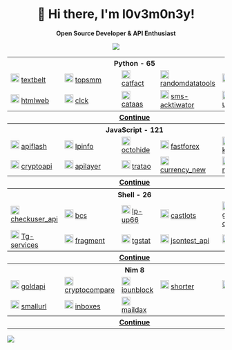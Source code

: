 <div align="center">

# 👋 Hi there, I'm l0v3m0n3y!

**Open Source Developer & API Enthusiast**

<img src="https://skillicons.dev/icons?i=python,javascript,bash,nim,html,go,markdown,cpp&perline=4">

</div>

<table>
    <tr> <th colspan="5">Python - 65</th> </tr>
    <tr>
      <td>
        <img src="https://www.python.org/static/favicon.ico" height="20px" alt="textbelt" onerror="this.src='https://github.com/favicon.ico'">
        <a href="https://github.com/l0v3m0n3y/textbelt" target="_blank"> textbelt </a>
      </td>
      <td>
        <img src="https://topsmm.ru/img/cube.png" height="20px" alt="topsmm" onerror="this.src='https://github.com/favicon.ico'">
        <a href="https://github.com/l0v3m0n3y/topsmm" target="_blank"> topsmm </a>
      </td>
      <td>
        <img src="https://www.python.org/static/favicon.ico" height="20px" alt="catfact" onerror="this.src='https://github.com/favicon.ico'">
        <a href="https://github.com/l0v3m0n3y/catfact" target="_blank"> catfact </a>
      </td>
      <td>
        <img src="https://randomdatatools.ru/favicon.ico" height="20px" alt="randomdatatools" onerror="this.src='https://github.com/favicon.ico'">
        <a href="https://github.com/l0v3m0n3y/randomdatatools" target="_blank"> randomdatatools </a>
      </td>
      <td>
        <img src="https://www.python.org/static/favicon.ico" height="20px" alt="ipwhois" onerror="this.src='https://github.com/favicon.ico'">
        <a href="https://github.com/l0v3m0n3y/ipwhois" target="_blank"> ipwhois </a>
      </td>
    </tr>
    <tr>
      <td>
        <img src="https://htmlweb.ru/images/og-image/index.jpg" height="20px" alt="htmlweb" onerror="this.src='https://github.com/favicon.ico'">
        <a href="https://github.com/l0v3m0n3y/htmlweb" target="_blank"> htmlweb </a>
      </td>
      <td>
        <img src="https://yastatic.net/s3/clicker/_/favicon.ico" height="20px" alt="clck" onerror="this.src='https://github.com/favicon.ico'">
        <a href="https://github.com/l0v3m0n3y/clck" target="_blank"> clck </a>
      </td>
      <td>
        <img src="https://cataas.com/cat?width=32&height=32" height="20px" alt="cataas" onerror="this.src='https://github.com/favicon.ico'">
        <a href="https://github.com/l0v3m0n3y/cataas" target="_blank"> cataas </a>
      </td>
      <td>
        <img src="https://www.python.org/static/favicon.ico" height="20px" alt="sms-acktiwator" onerror="this.src='https://github.com/favicon.ico'">
        <a href="https://github.com/l0v3m0n3y/sms-acktiwator" target="_blank"> sms-acktiwator </a>
      </td>
      <td>
        <img src="https://static.unshorten.me/images/unshorten.png" height="20px" alt="unshorten" onerror="this.src='https://github.com/favicon.ico'">
        <a href="https://github.com/l0v3m0n3y/unshorten" target="_blank"> unshorten </a>
    </tr>
  <tr> <th colspan="5"><a href='https://github.com/l0v3m0n3y/l0v3m0n3y/blob/main/wrappers/python.md'>Continue</a></th></tr>
      <tr> <th colspan="5">JavaScript - 121</th> </tr>
    <tr>
      <td>
        <img src="https://apiflash.com/favicon.ico" height="20px" alt="apiflash" onerror="this.src='https://github.com/favicon.ico'">
        <a href="https://github.com/l0v3m0n3y/apiflash" target="_blank"> apiflash </a>
      </td>
      <td>
        <img src="https://ipinfo.io/favicon.ico" height="20px" alt="Ipinfo" onerror="this.src='https://github.com/favicon.ico'">
        <a href="https://github.com/l0v3m0n3y/Ipinfo" target="_blank"> Ipinfo </a>
      </td>
      <td>
        <img src="https://www.javascript.com/favicon.ico" height="20px" alt="octohide" onerror="this.src='https://github.com/favicon.ico'">
        <a href="https://github.com/l0v3m0n3y/octohide" target="_blank"> octohide </a>
      </td>
      <td>
        <img src="https://cdn.prod.website-files.com/5fd63383c2fe7919cf1f0148/6228e79a88aa497a4758d5af_ff-256x256.png" height="20px" alt="fastforex" onerror="this.src='https://github.com/favicon.ico'">
        <a href="https://github.com/l0v3m0n3y/fastforex" target="_blank"> fastforex </a>
      </td>
      <td>
        <img src="https://kursyvalut.info/favicon.ico" height="20px" alt="kursyvalut" onerror="this.src='https://github.com/favicon.ico'">
        <a href="https://github.com/l0v3m0n3y/kursyvalut" target="_blank"> kursyvalut </a>
      </td>
    </tr>
    <tr>
      <td>
        <img src="https://cryptoapi.biz/favicon.ico" height="20px" alt="cryptoapi" onerror="this.src='https://github.com/favicon.ico'">
        <a href="https://github.com/l0v3m0n3y/cryptoapi" target="_blank"> cryptoapi </a>
      </td>
      <td>
        <img src="https://apilayer.net/favicon.ico" height="20px" alt="apilayer" onerror="this.src='https://github.com/favicon.ico'">
        <a href="https://github.com/l0v3m0n3y/apilayer" target="_blank"> apilayer </a>
      </td>
      <td>
        <img src="https://tratao.com/favicon.ico" height="20px" alt="tratao" onerror="this.src='https://github.com/favicon.ico'">
        <a href="https://github.com/l0v3m0n3y/tratao" target="_blank"> tratao </a>
      </td>
      <td>
        <img src="https://currency-new.julien-millau.fr/favicon.ico" height="20px" alt="currency_new" onerror="this.src='https://github.com/favicon.ico'">
        <a href="https://github.com/l0v3m0n3y/currency_new" target="_blank"> currency_new </a>
      </td>
      <td>
        <img src="https://markets.ft.com/favicon.ico" height="20px" alt="markets_ft" onerror="this.src='https://github.com/favicon.ico'">
        <a href="https://github.com/l0v3m0n3y/markets_ft" target="_blank"> markets_ft </a>
      </td>
  <tr> <th colspan="5"><a href='https://github.com/l0v3m0n3y/l0v3m0n3y/blob/main/wrappers/javascript.md'>Continue</a></th></tr>
      <tr> <th colspan="5">Shell - 26</th> </tr>
    <tr>
      <td>
        <img src="https://checkuser.org/favicon.ico" height="20px" alt="checkuser_api" onerror="this.src='https://github.com/favicon.ico'">
        <a href="https://github.com/l0v3m0n3y/checkuser_api" target="_blank"> checkuser_api </a>
      </td>
      <td>
        <img src="https://bcs.ru/favicon.ico" height="20px" alt="bcs" onerror="this.src='https://github.com/favicon.ico'">
        <a href="https://github.com/l0v3m0n3y/bcs" target="_blank"> bcs </a>
      </td>
      <td>
        <img src="https://up66.ru/theme/2020/img/favicon.png" height="20px" alt="Ip-up66" onerror="this.src='https://github.com/favicon.ico'">
        <a href="https://github.com/l0v3m0n3y/Ip-up66" target="_blank"> Ip-up66 </a>
      </td>
      <td>
        <img src="http://castlots.org/favicon.ico" height="20px" alt="castlots" onerror="this.src='https://github.com/favicon.ico'">
        <a href="https://github.com/l0v3m0n3y/castlots" target="_blank"> castlots </a>
      </td>
      <td>
        <img src="https://generator-chisel.ru/genius/favicon/favicon.ico" height="20px" alt="generator-chisel" onerror="this.src='https://github.com/favicon.ico'">
        <a href="https://github.com/l0v3m0n3y/generator-chisel" target="_blank"> generator-chisel </a>
      </td>
    </tr>
    <tr>
      <td>
        <img src="https://tg.services/favicon.ico" height="20px" alt="Tg-services" onerror="this.src='https://github.com/favicon.ico'">
        <a href="https://github.com/l0v3m0n3y/Tg-services" target="_blank"> Tg-services </a>
      </td>
      <td>
        <img src="https://fragment.com/favicon.ico" height="20px" alt="fragment" onerror="this.src='https://github.com/favicon.ico'">
        <a href="https://github.com/l0v3m0n3y/fragment" target="_blank"> fragment </a>
      </td>
      <td>
        <img src="https://tgstat.ru/favicon.ico" height="20px" alt="tgstat" onerror="this.src='https://github.com/favicon.ico'">
        <a href="https://github.com/l0v3m0n3y/tgstat" target="_blank"> tgstat </a>
      </td>
      <td>
        <img src="https://jsontest.com/favicon.ico" height="20px" alt="jsontest_api" onerror="this.src='https://github.com/favicon.ico'">
        <a href="https://github.com/l0v3m0n3y/jsontest_api" target="_blank"> jsontest_api </a>
      </td>
      <td>
        <img src="https://jsonip.com/favicon.ico" height="20px" alt="jsonip" onerror="this.src='https://github.com/favicon.ico'">
        <a href="https://github.com/l0v3m0n3y/jsonip" target="_blank"> jsonip </a>
      </td>
        <tr> <th colspan="5"><a href='https://github.com/l0v3m0n3y/l0v3m0n3y/blob/main/wrappers/bash.md'>Continue</a></th></tr>
     <tr> <th colspan="5">Nim 8</th> </tr>
    <tr>
      <td>
        <img src="https://gold-api.com/icon.png" height="20px" alt="goldapi" onerror="this.src='https://github.com/favicon.ico'">
        <a href="https://github.com/l0v3m0n3y/goldapi" target="_blank"> goldapi </a>
      </td>
      <td>
        <img src="https://www.cryptocompare.com/media/20562/favicon.png" height="20px" alt="cryptocompare" onerror="this.src='https://github.com/favicon.ico'">
        <a href="https://github.com/l0v3m0n3y/cryptocompare" target="_blank"> cryptocompare </a>
      </td>
      <td>
        <img src="https://ipunblock.com/apple-icon-57x57.png" height="20px" alt="ipunblock" onerror="this.src='https://github.com/favicon.ico'">
        <a href="https://github.com/l0v3m0n3y/ipunblock" target="_blank"> ipunblock </a>
      </td>
      <td>
        <img src="https://cdn.shorter.me/assets/img/logo/favicon.png" height="20px" alt="shorter" onerror="this.src='https://github.com/favicon.ico'">
        <a href="https://github.com/l0v3m0n3y/shorter" target="_blank"> shorter </a>
      </td>
      <td>
        <img src="https://tiny.owlbyte.org/new/favicon-ico.png" height="20px" alt="owlbyte" onerror="this.src='https://github.com/favicon.ico'">
        <a href="https://github.com/l0v3m0n3y/owlbyte" target="_blank"> owlbyte </a>
      </td>
    </tr>
    <td>
        <img src="https://smallurl.in/apple-touch-icon.png" height="20px" alt="smallurl" onerror="this.src='https://github.com/favicon.ico'">
        <a href="https://github.com/l0v3m0n3y/smallurl" target="_blank"> smallurl </a>
    </td>
    <td>
        <img src="https://inboxes.com/images/favicon.svg" height="20px" alt="inboxes" onerror="this.src='https://github.com/favicon.ico'">
        <a href="https://github.com/l0v3m0n3y/inboxes" target="_blank"> inboxes </a>
    </td>
    <td>
        <img src="https://maildax.com/favicon.ico" height="20px" alt="maildax" onerror="this.src='https://github.com/favicon.ico'">
        <a href="https://github.com/l0v3m0n3y/maildax" target="_blank"> maildax </a>
    </td>
        <tr> <th colspan="5"><a href='https://github.com/l0v3m0n3y/l0v3m0n3y/blob/main/wrappers/nim.md'>Continue</a></th></tr>
</table>
<img src="https://github-readme-stats.vercel.app/api?username=l0v3m0n3y&show_icons=true&theme=radical&hide_border=true">
</div>

